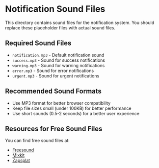 # Notification Sound Files

This directory contains sound files for the notification system. You should replace these placeholder files with actual sound files.

## Required Sound Files

- `notification.mp3` - Default notification sound
- `success.mp3` - Sound for success notifications
- `warning.mp3` - Sound for warning notifications
- `error.mp3` - Sound for error notifications
- `urgent.mp3` - Sound for urgent notifications

## Recommended Sound Formats

- Use MP3 format for better browser compatibility
- Keep file sizes small (under 100KB) for better performance
- Use short sounds (0.5-2 seconds) for a better user experience

## Resources for Free Sound Files

You can find free sound files at:
- [Freesound](https://freesound.org/)
- [Mixkit](https://mixkit.co/free-sound-effects/)
- [Zapsplat](https://www.zapsplat.com/)
